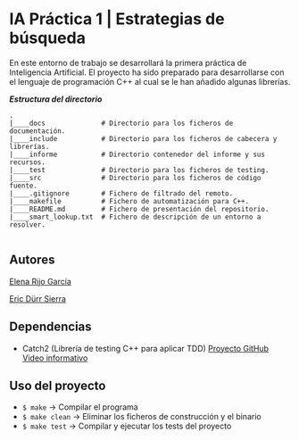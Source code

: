 # IA Práctica 1 | Estrategias de búsqueda
En este entorno de trabajo se desarrollará la primera práctica de Inteligencia
Artificial. El proyecto ha sido preparado para desarrollarse con el lenguaje de
programación C++ al cual se le han añadido algunas librerías.


***Estructura del directorio***

```
.
|____docs              # Directorio para los ficheros de documentación.
|____include           # Directorio para los ficheros de cabecera y librerías.
|____informe           # Directorio contenedor del informe y sus recursos.
|____test              # Directorio para los ficheros de testing.
|____src               # Directorio para los ficheros de código fuente.
|____.gitignore        # Fichero de filtrado del remoto.
|____makefile          # Fichero de automatización para C++.
|____README.md         # Fichero de presentación del repositorio.
|____smart_lookup.txt  # Fichero de descripción de un entorno a resolver.


```

## Autores
[Elena Rijo García](alu0101265421@ull.edu.es)

[Eric Dürr Sierra](eric.durr.20@ull.edu.es) 
## Dependencias

- Catch2 (Librería de testing C++ para aplicar TDD)
    [Proyecto GitHub](https://github.com/catchorg/Catch2)
    [Video informativo](https://www.youtube.com/watch?v=CGuWYqHsOxI)

## Uso del proyecto

- ```$ make``` -> Compilar el programa
- ```$ make clean``` -> Eliminar los ficheros de construcción y el binario
- ```$ make test``` -> Compilar y ejecutar los tests del proyecto
